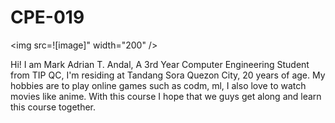 # CPE-019 
<img src=![image]" width="200" /> 



Hi! I am Mark Adrian T. Andal, A 3rd Year Computer Engineering Student from TIP QC, I'm residing at Tandang Sora Quezon City, 20 years of age. My hobbies are to play online games such as codm, ml, I also love to watch movies like anime. With this course I hope that we guys get along and learn this course together. 
